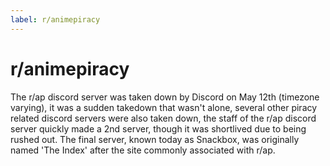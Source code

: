 ```yaml
---
label: r/animepiracy
---
```


# r/animepiracy

The r/ap discord server was taken down by Discord on May 12th (timezone varying), it was a sudden takedown that wasn't alone, several other piracy related discord servers were also taken down, the staff of the r/ap discord server quickly made a 2nd server, though it was shortlived due to being rushed out. The final server, known today as Snackbox, was originally named 'The Index' after the site commonly associated with r/ap.
